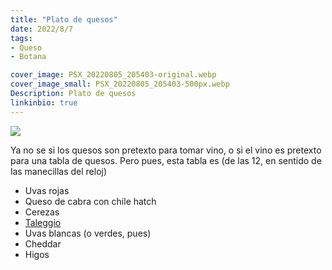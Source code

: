 ```yaml
---
title: "Plato de quesos"
date: 2022/8/7
tags:
- Queso
- Botana

cover_image: PSX_20220805_205403-original.webp
cover_image_small: PSX_20220805_205403-500px.webp
Description: Plato de quesos
linkinbio: true
---
```


[![](PSX_20220805_205403-800px.webp)](PSX_20220805_205403-original.webp)

Ya no se si los quesos son pretexto para tomar vino, o si el vino es pretexto para una tabla de quesos. Pero pues, esta tabla es (de las 12, en sentido de las manecillas del reloj)

* Uvas rojas
* Queso de cabra con chile hatch
* Cerezas
* <a href= "https://en.wikipedia.org/wiki/Taleggio_cheese">Taleggio</a>
* Uvas blancas (o verdes, pues)
* Cheddar
* Higos
